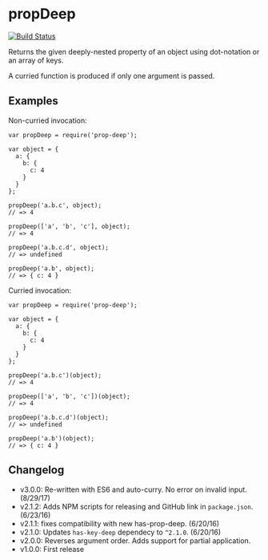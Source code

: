 propDeep
========

[![Build Status](https://travis-ci.org/ryanaghdam/propDeep.svg?branch=master)](https://travis-ci.org/ryanaghdam/propDeep)

Returns the given deeply-nested property of an object using dot-notation or an
array of keys.

A curried function is produced if only one argument is passed.

Examples
--------

Non-curried invocation:

```
var propDeep = require('prop-deep');

var object = {
  a: {
    b: {
      c: 4
    }
  }
};

propDeep('a.b.c', object);
// => 4

propDeep(['a', 'b', 'c'], object);
// => 4

propDeep('a.b.c.d', object);
// => undefined

propDeep('a.b', object);
// => { c: 4 }
```

Curried invocation:

```
var propDeep = require('prop-deep');

var object = {
  a: {
    b: {
      c: 4
    }
  }
};

propDeep('a.b.c')(object);
// => 4

propDeep(['a', 'b', 'c'])(object);
// => 4

propDeep('a.b.c.d')(object);
// => undefined

propDeep('a.b')(object);
// => { c: 4 }

```



Changelog
---------

- v3.0.0: Re-written with ES6 and auto-curry. No error on invalid input. (8/29/17)
- v2.1.2: Adds NPM scripts for releasing and GitHub link in `package.json`. (6/23/16)
- v2.1.1: fixes compatibility with new has-prop-deep. (6/20/16)
- v2.1.0: Updates `has-key-deep` dependecy to `^2.1.0`. (6/20/16)
- v2.0.0: Reverses argument order.  Adds support for partial application.
- v1.0.0: First release
